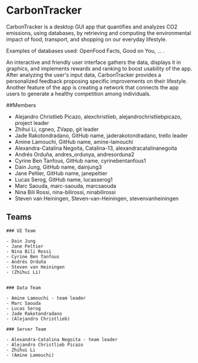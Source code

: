 # CarbonTracker

CarbonTracker is a desktop GUI app that quantifies and analyzes CO2 emissions, using databases, by retrieving and computing the environmental impact
of food, transport, and shopping on our everyday lifestyle.

Examples of databases used: OpenFood Facts, Good on You, ... .

An interactive and friendly user interface gathers the data, displays it in graphics, and implements rewards and ranking to boost usability of the app.
After analyzing the user's input data, CarbonTracker provides a personalized feedback proposing specific improvements on their lifestyle.
Another feature of the app is creating a network that connects the app users to generate a healthy competition among individuals.

##Members

- Alejandro Christlieb Picazo, alexchristlieb, alejandrochristliebpicazo, project leader
- Zhihui Li, cgneo, ZVapp, git leader
- Jade Rakotondradano, GitHub name, jaderakotondradano, trello leader
- Amine Lamouchi, GitHub name, amine-lamouchi
- Alexandra-Catalina Negoita, Catalina-13, alexandracatalinanegoita
- Andrés Orduña, andres_ordunya, andresorduna2
- Cyrine Ben Tanfous, GitHub name, cyrinebentanfous1
- Dain Jung, GitHub name, dainjung3
- Jane Peltier, GitHub name, janepeltier
- Lucas Serog, GitHub name, lucasserog1
- Marc Saouda, marc-saouda, marcsaouda
- Nina Bili Rossi, nina-bilirossi, ninabilirossi
- Steven van Heiningen, Steven-van-Heiningen, stevenvanheiningen

## Teams

    ### UI Team

    - Dain Jung
    - Jane Peltier
    - Nina Bili Rossi
    - Cyrine Ben Tanfous
    - Andrés Orduña
    - Steven van Heiningen
    - (Zhihui Li)


    ### Data Team

    - Amine Lamouchi - team leader
    - Marc Saouda
    - Lucas Serog
    - Jade Rakotondradano
    - (Alejandro Christlieb)

    ### Server Team

    - Alexandra-Catalina Negoita - team leader
    - Alejandro Christlieb Picazo
    - Zhihui Li
    - (Amine Lamouchi)
